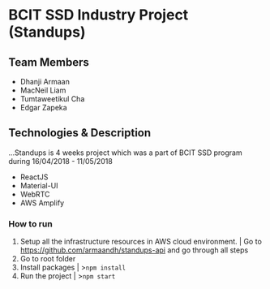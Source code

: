 # BCIT SSD Industry Project (Standups)

## Team Members

* Dhanji	Armaan
* MacNeil	Liam
* Tumtaweetikul	Cha
* Edgar Zapeka

## Technologies & Description

...Standups is 4 weeks project which was a part of BCIT SSD program during 16/04/2018 - 11/05/2018

* ReactJS
* Material-UI
* WebRTC
* AWS Amplify

### How to run

1. Setup all the infrastructure resources in AWS cloud environment. | Go to https://github.com/armaandh/standups-api and go through all steps
2. Go to root folder
2. Install packages | >`npm install`
3. Run the project | >`npm start`